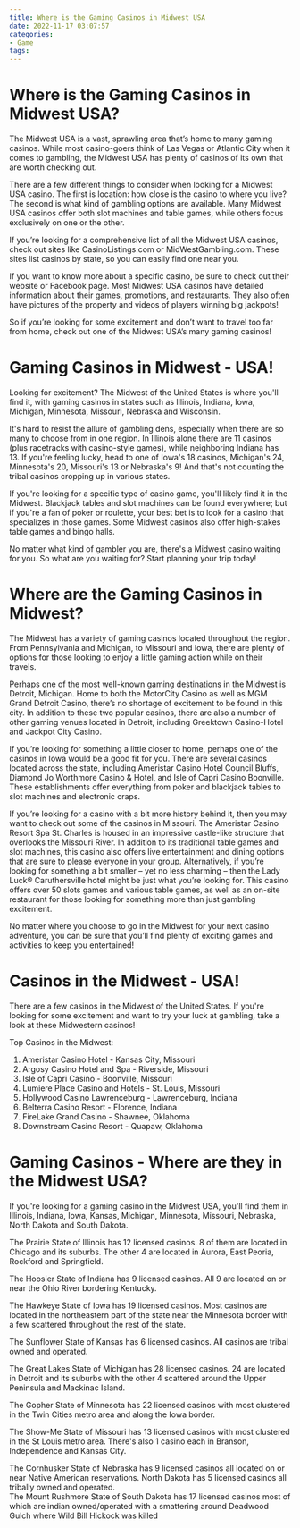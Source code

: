 ```yaml
---
title: Where is the Gaming Casinos in Midwest USA
date: 2022-11-17 03:07:57
categories:
- Game
tags:
---
```



#  Where is the Gaming Casinos in Midwest USA?

The Midwest USA is a vast, sprawling area that’s home to many gaming casinos. While most casino-goers think of Las Vegas or Atlantic City when it comes to gambling, the Midwest USA has plenty of casinos of its own that are worth checking out.

There are a few different things to consider when looking for a Midwest USA casino. The first is location: how close is the casino to where you live? The second is what kind of gambling options are available. Many Midwest USA casinos offer both slot machines and table games, while others focus exclusively on one or the other.

If you’re looking for a comprehensive list of all the Midwest USA casinos, check out sites like CasinoListings.com or MidWestGambling.com. These sites list casinos by state, so you can easily find one near you.

If you want to know more about a specific casino, be sure to check out their website or Facebook page. Most Midwest USA casinos have detailed information about their games, promotions, and restaurants. They also often have pictures of the property and videos of players winning big jackpots!

So if you’re looking for some excitement and don’t want to travel too far from home, check out one of the Midwest USA’s many gaming casinos!

#  Gaming Casinos in Midwest - USA!

Looking for excitement? The Midwest of the United States is where you'll find it, with gaming casinos in states such as Illinois, Indiana, Iowa, Michigan, Minnesota, Missouri, Nebraska and Wisconsin.

It's hard to resist the allure of gambling dens, especially when there are so many to choose from in one region. In Illinois alone there are 11 casinos (plus racetracks with casino-style games), while neighboring Indiana has 13. If you're feeling lucky, head to one of Iowa's 18 casinos, Michigan's 24, Minnesota's 20, Missouri's 13 or Nebraska's 9! And that's not counting the tribal casinos cropping up in various states.

If you're looking for a specific type of casino game, you'll likely find it in the Midwest. Blackjack tables and slot machines can be found everywhere; but if you're a fan of poker or roulette, your best bet is to look for a casino that specializes in those games. Some Midwest casinos also offer high-stakes table games and bingo halls.

No matter what kind of gambler you are, there's a Midwest casino waiting for you. So what are you waiting for? Start planning your trip today!

#  Where are the Gaming Casinos in Midwest?

The Midwest has a variety of gaming casinos located throughout the region. From Pennsylvania and Michigan, to Missouri and Iowa, there are plenty of options for those looking to enjoy a little gaming action while on their travels.

Perhaps one of the most well-known gaming destinations in the Midwest is Detroit, Michigan. Home to both the MotorCity Casino as well as MGM Grand Detroit Casino, there’s no shortage of excitement to be found in this city. In addition to these two popular casinos, there are also a number of other gaming venues located in Detroit, including Greektown Casino-Hotel and Jackpot City Casino.

If you’re looking for something a little closer to home, perhaps one of the casinos in Iowa would be a good fit for you. There are several casinos located across the state, including Ameristar Casino Hotel Council Bluffs, Diamond Jo Worthmore Casino & Hotel, and Isle of Capri Casino Boonville. These establishments offer everything from poker and blackjack tables to slot machines and electronic craps.

If you’re looking for a casino with a bit more history behind it, then you may want to check out some of the casinos in Missouri. The Ameristar Casino Resort Spa St. Charles is housed in an impressive castle-like structure that overlooks the Missouri River. In addition to its traditional table games and slot machines, this casino also offers live entertainment and dining options that are sure to please everyone in your group. Alternatively, if you’re looking for something a bit smaller – yet no less charming – then the Lady Luck® Caruthersville hotel might be just what you’re looking for. This casino offers over 50 slots games and various table games, as well as an on-site restaurant for those looking for something more than just gambling excitement.

No matter where you choose to go in the Midwest for your next casino adventure, you can be sure that you’ll find plenty of exciting games and activities to keep you entertained!

#  Casinos in the Midwest - USA!

There are a few casinos in the Midwest of the United States. If you're looking for some excitement and want to try your luck at gambling, take a look at these Midwestern casinos!

Top Casinos in the Midwest:

1. Ameristar Casino Hotel - Kansas City, Missouri
2. Argosy Casino Hotel and Spa - Riverside, Missouri
3. Isle of Capri Casino - Boonville, Missouri
4. Lumiere Place Casino and Hotels - St. Louis, Missouri
5. Hollywood Casino Lawrenceburg - Lawrenceburg, Indiana 
6. Belterra Casino Resort - Florence, Indiana 
7. FireLake Grand Casino - Shawnee, Oklahoma 
8. Downstream Casino Resort - Quapaw, Oklahoma

#  Gaming Casinos - Where are they in the Midwest USA?

If you're looking for a gaming casino in the Midwest USA, you'll find them in Illinois, Indiana, Iowa, Kansas, Michigan, Minnesota, Missouri, Nebraska, North Dakota and South Dakota.

The Prairie State of Illinois has 12 licensed casinos. 8 of them are located in Chicago and its suburbs. The other 4 are located in Aurora, East Peoria, Rockford and Springfield.

The Hoosier State of Indiana has 9 licensed casinos. All 9 are located on or near the Ohio River bordering Kentucky.

The Hawkeye State of Iowa has 19 licensed casinos. Most casinos are located in the northeastern part of the state near the Minnesota border with a few scattered throughout the rest of the state.

The Sunflower State of Kansas has 6 licensed casinos. All casinos are tribal owned and operated.

The Great Lakes State of Michigan has 28 licensed casinos. 24 are located in Detroit and its suburbs with the other 4 scattered around the Upper Peninsula and Mackinac Island.

The Gopher State of Minnesota has 22 licensed casinos with most clustered in the Twin Cities metro area and along the Iowa border.

The Show-Me State of Missouri has 13 licensed casinos with most clustered in the St Louis metro area. There's also 1 casino each in Branson, Independence and Kansas City.


 The Cornhusker State of Nebraska has 9 licensed casinos all located on or near Native American reservations.
North Dakota has 5 licensed casinos all tribally owned and operated.  
The Mount Rushmore State of South Dakota has 17 licensed casinos most of which are indian owned/operated with a smattering around Deadwood Gulch where Wild Bill Hickock was killed